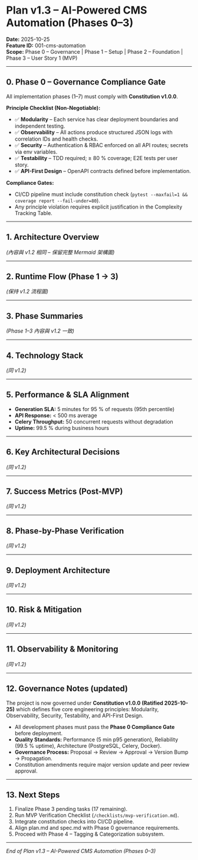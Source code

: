 # Plan v1.3 – AI-Powered CMS Automation (Phases 0–3)

**Date:** 2025-10-25  
**Feature ID:** 001-cms-automation  
**Scope:** Phase 0 – Governance | Phase 1 – Setup | Phase 2 – Foundation | Phase 3 – User Story 1 (MVP)

---

## 0. Phase 0 – Governance Compliance Gate

All implementation phases (1–7) must comply with **Constitution v1.0.0**.

**Principle Checklist (Non-Negotiable):**
- ✅ **Modularity** – Each service has clear deployment boundaries and independent testing.  
- ✅ **Observability** – All actions produce structured JSON logs with correlation IDs and health checks.  
- ✅ **Security** – Authentication & RBAC enforced on all API routes; secrets via env variables.  
- ✅ **Testability** – TDD required; ≥ 80 % coverage; E2E tests per user story.  
- ✅ **API-First Design** – OpenAPI contracts defined before implementation.  

**Compliance Gates:**
- CI/CD pipeline must include constitution check (`pytest --maxfail=1 && coverage report --fail-under=80`).  
- Any principle violation requires explicit justification in the Complexity Tracking Table.  

---

## 1. Architecture Overview
*(內容與 v1.2 相同 – 保留完整 Mermaid 架構圖)*

---

## 2. Runtime Flow (Phase 1 → 3)
*(保持 v1.2 流程圖)*

---

## 3. Phase Summaries
*(Phase 1–3 內容與 v1.2 一致)*

---

## 4. Technology Stack
*(同 v1.2)*

---

## 5. Performance & SLA Alignment
- **Generation SLA:** 5 minutes for 95 % of requests (95th percentile)  
- **API Response:** < 500 ms average  
- **Celery Throughput:** 50 concurrent requests without degradation  
- **Uptime:** 99.5 % during business hours  

---

## 6. Key Architectural Decisions
*(同 v1.2)*

---

## 7. Success Metrics (Post-MVP)
*(同 v1.2)*

---

## 8. Phase-by-Phase Verification
*(同 v1.2)*

---

## 9. Deployment Architecture
*(同 v1.2)*

---

## 10. Risk & Mitigation
*(同 v1.2)*

---

## 11. Observability & Monitoring
*(同 v1.2)*

---

## 12. Governance Notes (updated)

The project is now governed under **Constitution v1.0.0 (Ratified 2025-10-25)** which defines five core engineering principles: Modularity, Observability, Security, Testability, and API-First Design.  

- All development phases must pass the **Phase 0 Compliance Gate** before deployment.  
- **Quality Standards:** Performance (5 min p95 generation), Reliability (99.5 % uptime), Architecture (PostgreSQL, Celery, Docker).  
- **Governance Process:** Proposal → Review → Approval → Version Bump → Propagation.  
- Constitution amendments require major version update and peer review approval.  

---

## 13. Next Steps
1. Finalize Phase 3 pending tasks (17 remaining).  
2. Run MVP Verification Checklist (`/checklists/mvp-verification.md`).  
3. Integrate constitution checks into CI/CD pipeline.  
4. Align plan.md and spec.md with Phase 0 governance requirements.  
5. Proceed with Phase 4 – Tagging & Categorization subsystem.  

---

*End of Plan v1.3 – AI-Powered CMS Automation (Phases 0–3)*
